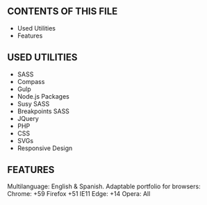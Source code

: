 CONTENTS OF THIS FILE
---------------------

 * Used Utilities
 * Features

USED UTILITIES
--------------
 * SASS
 * Compass
 * Gulp
 * Node.js Packages
 * Susy SASS
 * Breakpoints SASS
 * JQuery
 * PHP
 * CSS
 * SVGs
 * Responsive Design


FEATURES
--------
Multilanguage: English & Spanish.
Adaptable portfolio for browsers:
Chrome: +59
Firefox +51
IE11
Edge: +14
Opera: All